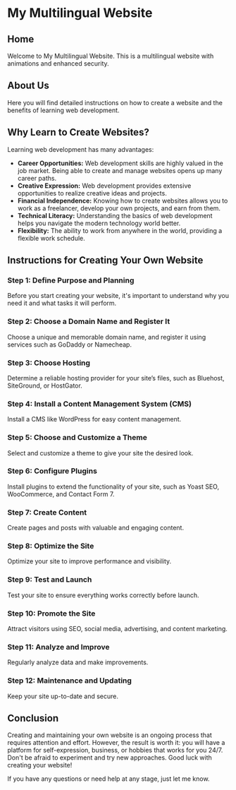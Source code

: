 # My Multilingual Website

## Home
Welcome to My Multilingual Website. This is a multilingual website with animations and enhanced security.

## About Us
Here you will find detailed instructions on how to create a website and the benefits of learning web development.

## Why Learn to Create Websites?
Learning web development has many advantages:
- **Career Opportunities:** Web development skills are highly valued in the job market. Being able to create and manage websites opens up many career paths.
- **Creative Expression:** Web development provides extensive opportunities to realize creative ideas and projects.
- **Financial Independence:** Knowing how to create websites allows you to work as a freelancer, develop your own projects, and earn from them.
- **Technical Literacy:** Understanding the basics of web development helps you navigate the modern technology world better.
- **Flexibility:** The ability to work from anywhere in the world, providing a flexible work schedule.

## Instructions for Creating Your Own Website
### Step 1: Define Purpose and Planning
Before you start creating your website, it's important to understand why you need it and what tasks it will perform.

### Step 2: Choose a Domain Name and Register It
Choose a unique and memorable domain name, and register it using services such as GoDaddy or Namecheap.

### Step 3: Choose Hosting
Determine a reliable hosting provider for your site’s files, such as Bluehost, SiteGround, or HostGator.

### Step 4: Install a Content Management System (CMS)
Install a CMS like WordPress for easy content management.

### Step 5: Choose and Customize a Theme
Select and customize a theme to give your site the desired look.

### Step 6: Configure Plugins
Install plugins to extend the functionality of your site, such as Yoast SEO, WooCommerce, and Contact Form 7.

### Step 7: Create Content
Create pages and posts with valuable and engaging content.

### Step 8: Optimize the Site
Optimize your site to improve performance and visibility.

### Step 9: Test and Launch
Test your site to ensure everything works correctly before launch.

### Step 10: Promote the Site
Attract visitors using SEO, social media, advertising, and content marketing.

### Step 11: Analyze and Improve
Regularly analyze data and make improvements.

### Step 12: Maintenance and Updating
Keep your site up-to-date and secure.

## Conclusion
Creating and maintaining your own website is an ongoing process that requires attention and effort. However, the result is worth it: you will have a platform for self-expression, business, or hobbies that works for you 24/7. Don't be afraid to experiment and try new approaches. Good luck with creating your website!

If you have any questions or need help at any stage, just let me know.
